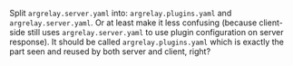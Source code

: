 
Split `argrelay.server.yaml` into: `argrelay.plugins.yaml` and `argrelay.server.yaml`.
Or at least make it less confusing
(because client-side still uses `argrelay.server.yaml` to use plugin configuration on server response).
It should be called `argrelay.plugins.yaml` which is exactly the part seen and
reused by both server and client, right?
